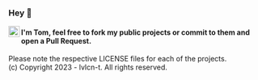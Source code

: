 ### Hey 👋

<a href="https://twitter.com/lvlcn_t">
  <img align="left" alt="lvlcn-t | Twitter" width="22px" src="https://raw.githubusercontent.com/peterthehan/peterthehan/master/assets/twitter.svg" />
</a>


#### I'm Tom, feel free to fork my public projects or commit to them and open a Pull Request.
<!--
### 🎖 Currently:

### 📫 Contact

✉️  [E-Mail]

🖥  [Website]
-->

Please note the respective LICENSE files for each of the projects.
<br>
(c) Copyright 2023 - lvlcn-t. All rights reserved.

<!--
**lvlcn-t/lvlcn-t** is a ✨ _special_ ✨ repository because its `README.md` (this file) appears on your GitHub profile.

Here are some ideas to get you started:

- 🔭 I’m currently working on ...
- 🌱 I’m currently learning ...
- 👯 I’m looking to collaborate on ...
- 🤔 I’m looking for help with ...
- 💬 Ask me about ...
- 📫 How to reach me: ...
- 😄 Pronouns: ...
- ⚡ Fun fact: ...
-->
